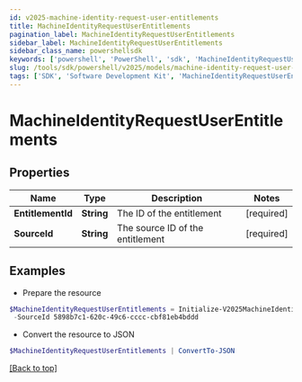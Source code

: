 ```yaml
---
id: v2025-machine-identity-request-user-entitlements
title: MachineIdentityRequestUserEntitlements
pagination_label: MachineIdentityRequestUserEntitlements
sidebar_label: MachineIdentityRequestUserEntitlements
sidebar_class_name: powershellsdk
keywords: ['powershell', 'PowerShell', 'sdk', 'MachineIdentityRequestUserEntitlements', 'V2025MachineIdentityRequestUserEntitlements'] 
slug: /tools/sdk/powershell/v2025/models/machine-identity-request-user-entitlements
tags: ['SDK', 'Software Development Kit', 'MachineIdentityRequestUserEntitlements', 'V2025MachineIdentityRequestUserEntitlements']
---
```



# MachineIdentityRequestUserEntitlements

## Properties

Name | Type | Description | Notes
------------ | ------------- | ------------- | -------------
**EntitlementId** | **String** | The ID of the entitlement | [required]
**SourceId** | **String** | The source ID of the entitlement | [required]

## Examples

- Prepare the resource
```powershell
$MachineIdentityRequestUserEntitlements = Initialize-V2025MachineIdentityRequestUserEntitlements  -EntitlementId 6d28b7c1-620c-49c6-b6d5-cbf81eb4b5fa `
 -SourceId 5898b7c1-620c-49c6-cccc-cbf81eb4bddd
```

- Convert the resource to JSON
```powershell
$MachineIdentityRequestUserEntitlements | ConvertTo-JSON
```


[[Back to top]](#) 

